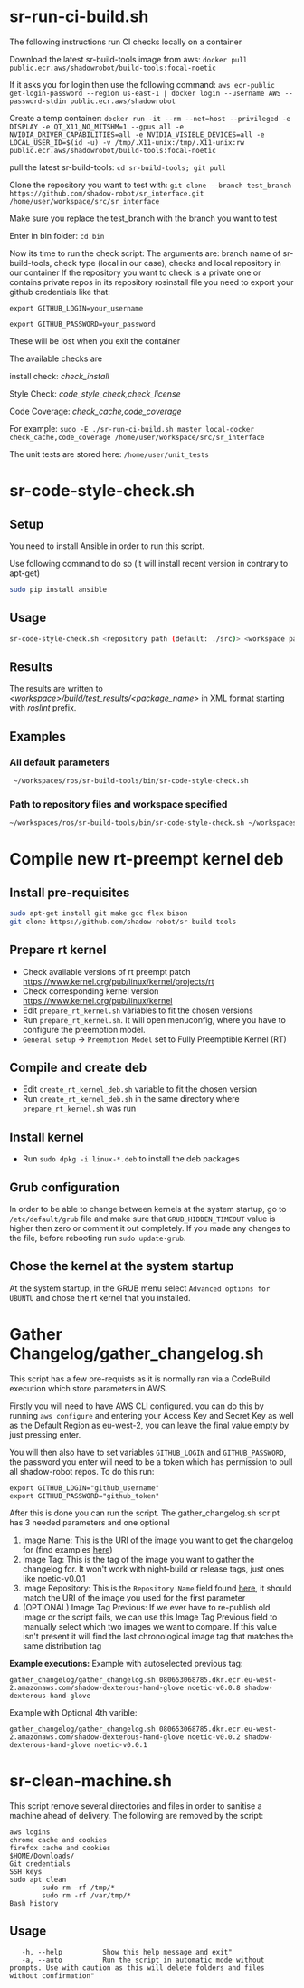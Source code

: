 # sr-run-ci-build.sh
The following instructions run CI checks locally on a container

Download the latest sr-build-tools image from aws: ```docker pull public.ecr.aws/shadowrobot/build-tools:focal-noetic```

If it asks you for login then use the following command: ```aws ecr-public get-login-password --region us-east-1 | docker login --username AWS --password-stdin public.ecr.aws/shadowrobot```

Create a temp container: ```docker run -it --rm --net=host --privileged -e DISPLAY -e QT_X11_NO_MITSHM=1 --gpus all -e NVIDIA_DRIVER_CAPABILITIES=all -e NVIDIA_VISIBLE_DEVICES=all -e LOCAL_USER_ID=$(id -u) -v /tmp/.X11-unix:/tmp/.X11-unix:rw public.ecr.aws/shadowrobot/build-tools:focal-noetic```
 
pull the latest sr-build-tools: ```cd sr-build-tools; git pull```

Clone the repository you want to test with: ```git clone --branch test_branch https://github.com/shadow-robot/sr_interface.git /home/user/workspace/src/sr_interface```

Make sure you replace the test_branch with the branch you want to test

Enter in bin folder: ```cd bin```

Now its time to run the check script: 
The arguments are: branch name of sr-build-tools, check type (local in our case), checks and local repository in our container
If the repository you want to check is a private one or contains private repos in its repository rosinstall file you need to export your github credentials like that:

```export GITHUB_LOGIN=your_username```

```export GITHUB_PASSWORD=your_password```

These will be lost when you exit the container

The available checks are

install check: *check_install*

Style Check: *code_style_check,check_license*

Code Coverage: *check_cache,code_coverage*

For example:
```sudo -E ./sr-run-ci-build.sh master local-docker check_cache,code_coverage /home/user/workspace/src/sr_interface```

The unit tests are stored here: ```/home/user/unit_tests```



# sr-code-style-check.sh

## Setup

You need to install Ansible in order to run this script.

Use following command to do so (it will install recent version in contrary to apt-get) 

```bash
sudo pip install ansible
```

## Usage

```bash
sr-code-style-check.sh <repository path (default: ./src)> <workspace path (default: .)> <code-style-check-type(default: code_style_check)>
```

## Results 

The results are written to *&lt;workspace&gt;/build/test_results/&lt;package_name&gt;* in XML format starting with *roslint* prefix.

## Examples

### All default parameters
```bash
 ~/workspaces/ros/sr-build-tools/bin/sr-code-style-check.sh
```

### Path to repository files and workspace specified
```bash
~/workspaces/ros/sr-build-tools/bin/sr-code-style-check.sh ~/workspaces/ros/shadow_ws/src/sr-visualization ~/workspaces/ros/shadow_ws
```

# Compile new rt-preempt kernel deb

## Install pre-requisites

```bash
sudo apt-get install git make gcc flex bison
git clone https://github.com/shadow-robot/sr-build-tools
```

## Prepare rt kernel

- Check available versions of rt preempt patch https://www.kernel.org/pub/linux/kernel/projects/rt
- Check corresponding kernel version https://www.kernel.org/pub/linux/kernel
- Edit `prepare_rt_kernel.sh` variables to fit the chosen versions
- Run `prepare_rt_kernel.sh`. It will open menuconfig, where you have to configure the preemption model.
- `General setup` -> `Preemption Model`  set to Fully Preemptible Kernel (RT)

## Compile and create deb

- Edit `create_rt_kernel_deb.sh` variable to fit the chosen version
- Run `create_rt_kernel_deb.sh` in the same directory where `prepare_rt_kernel.sh` was run

## Install kernel

- Run `sudo dpkg -i linux-*.deb` to install the deb packages

## Grub configuration

In order to be able to change between kernels at the system startup, go to `/etc/default/grub` file and make sure that `GRUB_HIDDEN_TIMEOUT` value is higher then zero or comment it out completely. If you made any changes to the file, before rebooting run `sudo update-grub`.

## Chose the kernel at the system startup
At the system startup, in the GRUB menu select `Advanced options for UBUNTU` and chose the rt kernel that you installed.

# Gather Changelog/gather_changelog.sh
This script has a few pre-requists as it is normally ran via a CodeBuild execution which store parameters in AWS.

Firstly you will need to have AWS CLI configured. you can do this by running `aws configure` and entering your Access Key and Secret Key as well as the Default Region as eu-west-2, you can leave the final value empty by just pressing enter.

You will then also have to set variables `GITHUB_LOGIN` and `GITHUB_PASSWORD`, the password you enter will need to be a token which has permission to pull all shadow-robot repos. To do this run:
```
export GITHUB_LOGIN="github_username"
export GITHUB_PASSWORD="github_token"
```

After this is done you can run the script. The gather_changelog.sh script has 3 needed parameters and one optional
1. Image Name: This is the URI of the image you want to get the changelog for (find examples [here](https://eu-west-2.console.aws.amazon.com/ecr/repositories?region=eu-west-2))
2. Image Tag: This is the tag of the image you want to gather the changelog for. It won't work with night-build or release tags, just ones like noetic-v0.0.1
3. Image Repository: This is the `Repository Name` field found [here](https://eu-west-2.console.aws.amazon.com/ecr/repositories?region=eu-west-2), it should match the URI of the image you used for the first parameter
4. (OPTIONAL) Image Tag Previous: If we ever have to re-publish old image or the script fails, we can use this Image Tag Previous field to manually select which two images we want to compare. If this value isn't present it will find the last chronological image tag that matches the same distribution tag

**Example executions:**
Example with autoselected previous tag:
```
gather_changelog/gather_changelog.sh 080653068785.dkr.ecr.eu-west-2.amazonaws.com/shadow-dexterous-hand-glove noetic-v0.0.8 shadow-dexterous-hand-glove
```
Example with Optional 4th varible:
```
gather_changelog/gather_changelog.sh 080653068785.dkr.ecr.eu-west-2.amazonaws.com/shadow-dexterous-hand-glove noetic-v0.0.2 shadow-dexterous-hand-glove noetic-v0.0.1
```

# sr-clean-machine.sh
This script remove several directories and files in order to sanitise a machine ahead of delivery.
The following are removed by the script:
```
aws logins
chrome cache and cookies
firefox cache and cookies
$HOME/Downloads/
Git credentials
SSH keys
sudo apt clean
        sudo rm -rf /tmp/*
        sudo rm -rf /var/tmp/*
Bash history
```


## Usage
```
   -h, --help          Show this help message and exit"
   -a, --auto          Run the script in automatic mode without prompts. Use with caution as this will delete folders and files without confirmation"
```